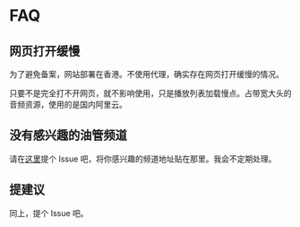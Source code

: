 # FAQ

## 网页打开缓慢

为了避免备案，网站部署在香港。不使用代理，确实存在网页打开缓慢的情况。

只要不是完全打不开网页，就不影响使用，只是播放列表加载慢点。占带宽大头的音频资源，使用的是国内阿里云。

## 没有感兴趣的油管频道

请在[这里](https://github.com/XUJiahua/podcast-maker/issues)提个 Issue 吧，将你感兴趣的频道地址贴在那里。我会不定期处理。

## 提建议

同上，提个 Issue 吧。
